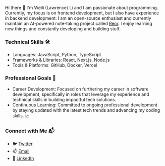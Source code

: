 Hi there 👋 I'm Weili (Lawrence) Li and I am passionate about programming. Currently, my focus is on frontend development, but I also have experience in backend development. I am an open-source enthusiast and currently maintain an AI-powered note-taking project called [Reor](https://github.com/reorproject/reor). I enjoy learning new things and constantly developing and building stuff.

### Technical Skills 🛠️
- Languages: JavaScript, Python, TypeScript
- Frameworks & Libraries: React, Next.js, Node.js
- Tools & Platforms: GitHub, Docker, Vercel

### Professional Goals 🚀
- Career Development: Focused on furthering my career in software development, specifically in roles that leverage my experience and technical skills in building impactful tech solutions.
- Continuous Learning: Committed to ongoing professional development by staying updated with the latest tech trends and advancing my coding skills. 📈

### Connect with Me 📬
- 🐦 [Twitter](https://x.com/LawrenceLi1234)
- 📫 [Email](mailto:740186111serious@gmail.com)
- 🔗 [LinkedIn](https://www.linkedin.com/in/weili-li-927790209/)
